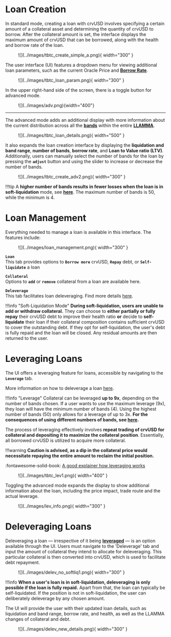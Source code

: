 # **Loan Creation**

In standard mode, creating a loan with crvUSD involves specifying a certain amount of a collateral asset and determining the quantity of crvUSD to borrow. After the collateral amount is set, the interface displays the maximum amount of crvUSD that can be borrowed, along with the health and borrow rate of the loan.

<figure markdown>
  ![](../images/tbtc_create_simple_a.png){ width="300" }
  <figcaption></figcaption>
</figure>


The user interface (UI) features a dropdown menu for viewing additional loan parameters, such as the current Oracle Price and [**Borrow Rate**](../crvusd/loan-details.md#borrow-rate).


<figure markdown>
  ![](../images/tbtc_loan_param.png){ width="300" }
  <figcaption></figcaption>
</figure>


In the upper right-hand side of the screen, there is a toggle button for advanced mode.


<figure markdown>
  ![](../images/adv.png){width="400"}
  <figcaption></figcaption>
</figure>

---

The advanced mode adds an additional display with more information about the current distribution across all the [**bands**](../crvusd/loan-details.md#bands-n) within the entire [**LLAMMA**](../crvusd/loan-details.md#llamma-and-liquidations).

<figure markdown>
![](../images/tbtc_loan_details.png){ width="500" }
<figcaption></figcaption>
</figure>


It also expands the loan creation interface by displaying the **liquidation and band range**, **number of bands**, **borrow rate**, and **Loan to Value ratio (LTV)**. Additionally, users can manually select the number of bands for the loan by pressing the **`adjust`** button and using the slider to increase or decrease the number of bands.

<figure markdown>
  ![](../images/tbtc_create_adv2.png){ width="300" }
  <figcaption></figcaption>
</figure>

!!!tip
    A **higher number of bands results in fewer losses when the loan is in soft-liquidation** mode, see [**here**](../crvusd/loan-details.md#loan-health). The maximum number of bands is 50, while the minimum is 4.


# **Loan Management**

Everything needed to manage a loan is available in this interface. The features include:

<figure markdown>
  ![](../images/loan_management.png){ width="300" }
  <figcaption></figcaption>
</figure>


**`Loan`**   
This tab provides options to **`Borrow more`** crvUSD, **`Repay`** debt, or **`Self-liquidate`** a loan

**`Collateral`**  
Options to **`add`** or **`remove`** collateral from a loan are available here.

**`Deleverage`**   
This tab facilitates loan deleveraging. Find more details [here](#deleveraging-loans).

!!!info "Soft-Liquidation Mode"
    **During soft-liquidation, users are unable to add or withdraw collateral.** They can choose to **either partially or fully repay** their crvUSD debt to improve their health ratio **or** decide to **self-liquidate** their loan if their collateral composition contains sufficient crvUSD to cover the outstanding debt. If they opt for self-liquidation, the user's debt is fully repaid and the loan will be closed. Any residual amounts are then returned to the user.


# **Leveraging Loans**
The UI offers a leveraging feature for loans, accessible by navigating to the **`Leverage`** tab.

More information on how to deleverage a loan [here](#deleveraging-loans).

!!!info "Leverage"
    Collateral can be leveraged **up to 9x**, depending on the number of bands chosen. If a user wants to use the maximum leverage (9x), they loan will have the minimum number of bands (4). Using the highest number of bands (50) only allows for a leverage of up to 3x. **For the consequences of using different numbers of bands, see [here](../crvusd/loan-details.md#loan-health).**

The process of leveraging effectively involves **repeat trading of crvUSD for collateral and depositing it to maximize the collateral position**. Essentially, all borrowed crvUSD is utilized to acquire more collateral.  

!!!warning
    **Caution is advised, as a dip in the collateral price would necessitate repaying the entire amount to reclaim the initial position.**

:fontawesome-solid-book: [A good explainer how leveraging works](https://curve.substack.com/p/august-15-2023-all-or-nothing)

<figure markdown>
![](../images/tbtc_lev1.png){ width="400" }
<figcaption></figcaption>
</figure>

Toggling the advanced mode expands the display to show additional information about the loan, including the price impact, trade route and the actual leverage.

<figure markdown>
![](../images/lev_info.png){ width="300" }
<figcaption></figcaption>
</figure>


# **Deleveraging Loans**
Deleveraging a loan — irrespective of it being [**leveraged**](../crvusd/loan-creation.md#leveraging-loans)  — is an option available through the UI. Users must navigate to the 'Deleverage' tab and input the amount of collateral they intend to allocate for deleveraging. This particular collateral is then converted into crvUSD, which is used to facilitate debt repayment.

<figure markdown>
  ![](../images/delev_no_softliq1.png){ width="300" }
  <figcaption></figcaption>
</figure>


!!!info
    **When a user's loan is in soft-liquidation, deleveraging is only possible if the loan is fully repaid.** Apart from that, the loan can typically be self-liquidated. If the position is not in soft-liquidation, the user can deliberately deleverage by any chosen amount.


The UI will provide the user with their updated loan details, such as liquidation and band range, borrow rate, and health, as well as the LLAMMA changes of collateral and debt.

<figure markdown>
![](../images/delev_new_details.png){ width="300" }
  <figcaption></figcaption>
</figure>
